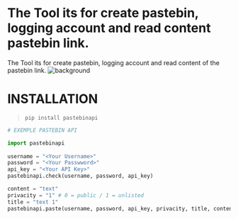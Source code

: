# The Tool its for create pastebin, logging account and read content pastebin link.
The Tool its for create pastebin, logging account and read content of the pastebin link.
![background](https://cdn.discordapp.com/attachments/1026388619126124554/1055780727247085588/image.png)

# INSTALLATION 
> ```pip install pastebinapi```


```py
# EXEMPLE PASTEBIN API 

import pastebinapi
   
username = "<Your Username>"
password = "<Your Passwword>"
api_key = "<Your API Key>"
pastebinapi.check(username, password, api_key)

content = "text"
privacity = "1" # 0 = public / 1 = unlisted
title = "text 1"
pastebinapi.paste(username, password, api_key, privacity, title, content)

```
